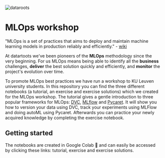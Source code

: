 ![dataroots](https://user-images.githubusercontent.com/90327481/138892946-69b5f688-ff79-4b07-8864-44278b1695ca.png)

# MLOps workshop

"MLOps is a set of practices that aims to deploy and maintain machine learning models in production reliably and efficiently." - [wiki](https://en.wikipedia.org/wiki/MLOps)

At datartoots we've been pioneers of the **MLOps** methodology since the very beginning. For us MLOps means being able to identify all the **business** challenges, **deliver** the best solution quickly and efficiently, and **monitor** the project's evolution over time.

To promote MLOps best practices we have run a workshop to KU Leuven university students. In this repository you can find the three different notebooks  (a tutorial, an exercise and exercise solutions) which we created for the MLOps workshop. The tutorial gives a gentle introduction to three popular frameworks for MLOps: [DVC](https://dvc.org/), [MLflow](https://mlflow.org/) and [Pycaret](https://pycaret.org/). It will show you how to version your data using DVC, track your experiments using MLFlow and doing autoML using Pycaret. Afterwards you can practice your newly acquired knowledge by completing the exercise notebook. 

## Getting started 
The notebooks are created in Google Colab :partying_face: and can easily be accessed by clicking these links: 
tutorial, exercise and exercise solutions. 

